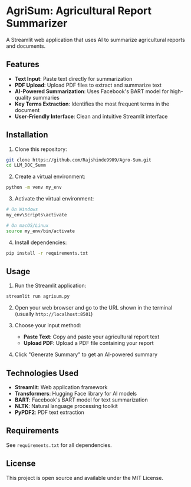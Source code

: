 # AgriSum: Agricultural Report Summarizer

A Streamlit web application that uses AI to summarize agricultural reports and documents.

## Features

- **Text Input**: Paste text directly for summarization
- **PDF Upload**: Upload PDF files to extract and summarize text
- **AI-Powered Summarization**: Uses Facebook's BART model for high-quality summaries
- **Key Terms Extraction**: Identifies the most frequent terms in the document
- **User-Friendly Interface**: Clean and intuitive Streamlit interface

## Installation

1. Clone this repository:
```bash
git clone https://github.com/Rajshinde9909/Agro-Sum.git
cd LLM_DOC_Summ
```

2. Create a virtual environment:
```bash
python -m venv my_env
```

3. Activate the virtual environment:
```bash
# On Windows
my_env\Scripts\activate

# On macOS/Linux
source my_env/bin/activate
```

4. Install dependencies:
```bash
pip install -r requirements.txt
```

## Usage

1. Run the Streamlit application:
```bash
streamlit run agrisum.py
```

2. Open your web browser and go to the URL shown in the terminal (usually `http://localhost:8501`)

3. Choose your input method:
   - **Paste Text**: Copy and paste your agricultural report text
   - **Upload PDF**: Upload a PDF file containing your report

4. Click "Generate Summary" to get an AI-powered summary

## Technologies Used

- **Streamlit**: Web application framework
- **Transformers**: Hugging Face library for AI models
- **BART**: Facebook's BART model for text summarization
- **NLTK**: Natural language processing toolkit
- **PyPDF2**: PDF text extraction

## Requirements

See `requirements.txt` for all dependencies.

## License

This project is open source and available under the MIT License.
